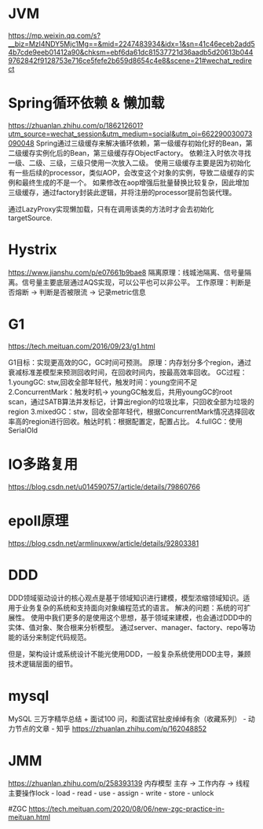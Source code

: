 # JVM
https://mp.weixin.qq.com/s?__biz=MzI4NDY5Mjc1Mg==&mid=2247483934&idx=1&sn=41c46eceb2add54b7cde9eeb01412a90&chksm=ebf6da61dc81537721d36aadb5d20613b0449762842f9128753e716ce5fefe2b659d8654c4e8&scene=21#wechat_redirect

# Spring循环依赖 & 懒加载
https://zhuanlan.zhihu.com/p/186212601?utm_source=wechat_session&utm_medium=social&utm_oi=662290030073090048
Spring通过三级缓存来解决循环依赖，第一级缓存初始化好的Bean，第二级缓存实例化后的Bean，第三级缓存存ObjectFactory。
依赖注入时依次寻找一级、二级、三级，三级只使用一次放入二级。
使用三级缓存主要是因为初始化有一些后续的processor，类似AOP，会改变这个对象的实例，导致二级缓存的实例和最终生成的不是一个。
如果修改在aop增强后批量替换比较复杂，因此增加三级缓存，通过factory封装此逻辑，并将注册的processor提前包装代理。

通过LazyProxy实现懒加载，只有在调用该类的方法时才会去初始化targetSource.

# Hystrix
https://www.jianshu.com/p/e07661b9bae8
隔离原理：线城池隔离、信号量隔离。信号量主要底层通过AQS实现，可以公平也可以非公平。
工作原理：判断是否熔断 -> 判断是否被限流 -> 记录metric信息

# G1
https://tech.meituan.com/2016/09/23/g1.html

G1目标：实现更高效的GC，GC时间可预测。
原理：内存划分多个region，通过衰减标准差模型来预测回收时间，在回收时间内，按最高效率回收。
GC过程：
1.youngGC: stw,回收全部年轻代，触发时间：young空间不足
2.ConcurrentMark：触发时机-> youngGC触发后，共用youngGC的root scan，通过SATB算法并发标记，计算出region的垃圾比率，只回收全部为垃圾的region
3.mixedGC：stw，回收全部年轻代，根据ConcurrentMark情况选择回收率高的region进行回收。触达时机：根据配置定，配置占比。
4.fullGC：使用SerialOld

# IO多路复用
https://blog.csdn.net/u014590757/article/details/79860766

# epoll原理
https://blog.csdn.net/armlinuxww/article/details/92803381

# DDD
DDD领域驱动设计的核心观点是基于领域知识进行建模，模型浓缩领域知识。适用于业务复杂的系统和支持面向对象编程范式的语言。
解决的问题：系统的可扩展性。
使用中我们更多的是使用这个思想，基于领域来建模，也会通过DDD中的实体、值对象、聚合根来分析模型。
通过server、manager、factory、repo等功能的话分来制定代码规范。

但是，架构设计或系统设计不能光使用DDD，一般复杂系统使用DDD主导，兼顾技术逻辑层面的细节。

# mysql
MySQL 三万字精华总结 + 面试100 问，和面试官扯皮绰绰有余（收藏系列） - 动力节点的文章 - 知乎
https://zhuanlan.zhihu.com/p/162048852

# JMM
https://zhuanlan.zhihu.com/p/258393139
内存模型 主存 -> 工作内存 -> 线程 主要操作lock - load - read - use - assign - write - store - unlock

#ZGC
https://tech.meituan.com/2020/08/06/new-zgc-practice-in-meituan.html

